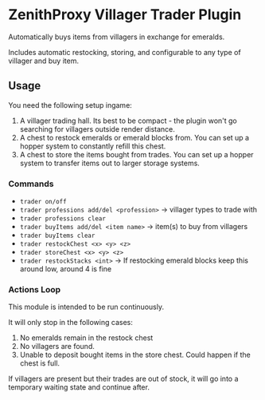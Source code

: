 # ZenithProxy Villager Trader Plugin

Automatically buys items from villagers in exchange for emeralds.

Includes automatic restocking, storing, and configurable to any type of villager and buy item.

## Usage

You need the following setup ingame:

1. A villager trading hall. Its best to be compact - the plugin won't go searching for villagers outside render distance.
1. A chest to restock emeralds or emerald blocks from. You can set up a hopper system to constantly refill this chest.
1. A chest to store the items bought from trades. You can set up a hopper system to transfer items out to larger storage systems.

### Commands

* `trader on/off`
* `trader professions add/del <profession>` -> villager types to trade with
* `trader professions clear`
* `trader buyItems add/del <item name>` -> item(s) to buy from villagers
* `trader buyItems clear`
* `trader restockChest <x> <y> <z>` 
* `trader storeChest <x> <y> <z>`
* `trader restockStacks <int>` -> If restocking emerald blocks keep this around low, around 4 is fine

### Actions Loop

This module is intended to be run continuously. 

It will only stop in the following cases:

1. No emeralds remain in the restock chest
2. No villagers are found.
3. Unable to deposit bought items in the store chest. Could happen if the chest is full.

If villagers are present but their trades are out of stock, it will go into a temporary waiting state and continue after.


